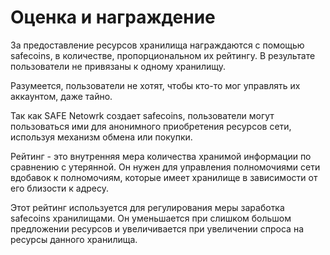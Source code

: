 # Оценка и награждение
За предоставление ресурсов хранилища награждаются  с помощью safecoins, в количестве, пропорциональном их рейтингу. В результате пользователи не привязаны к одному хранилищу.

Разумеется, пользователи не хотят, чтобы кто-то мог управлять их аккаунтом, даже тайно.

Так как SAFE Netowrk создает safecoins, пользователи могут пользоваться ими для анонимного приобретения ресурсов сети, используя механизм обмена или покупки.

Рейтинг - это внутренняя мера количества хранимой информации по сравнению с утерянной. Он нужен для управления полномочиями сети вдобавок к полномочиям, которые имеет хранилище в зависимости от его близости к адресу.

Этот рейтинг используется для регулирования меры заработка safecoins хранилищами. Он уменьшается при слишком большом предложении ресурсов и увеличивается при увеличении спроса на ресурсы данного хранилища.

